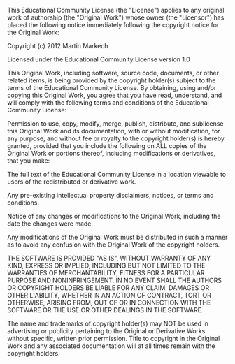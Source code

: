 This Educational Community License (the "License") applies to any original work
of authorship (the "Original Work") whose owner (the "Licensor") has placed
the following notice immediately following the copyright notice for the
Original Work:

Copyright (c) 2012 Martin Markech

Licensed under the Educational Community License version 1.0

This Original Work, including software, source code, documents, or other
related items, is being provided by the copyright holder(s) subject to the
terms of the Educational Community License. By obtaining, using and/or copying
this Original Work, you agree that you have read, understand, and will comply
with the following terms and conditions of the Educational Community License:

Permission to use, copy, modify, merge, publish, distribute, and sublicense
this Original Work and its documentation, with or without modification, for
any purpose, and without fee or royalty to the copyright holder(s) is hereby
granted, provided that you include the following on ALL copies of the Original
Work or portions thereof, including modifications or derivatives, that you
make:

The full text of the Educational Community License in a location viewable to
users of the redistributed or derivative work.

Any pre-existing intellectual property disclaimers, notices, or terms and
conditions.

Notice of any changes or modifications to the Original Work, including the date
the changes were made.

Any modifications of the Original Work must be distributed in such a manner as
to avoid any confusion with the Original Work of the copyright holders.

THE SOFTWARE IS PROVIDED "AS IS", WITHOUT WARRANTY OF ANY KIND, EXPRESS OR
IMPLIED, INCLUDING BUT NOT LIMITED TO THE WARRANTIES OF MERCHANTABILITY,
FITNESS FOR A PARTICULAR PURPOSE AND NONINFRINGEMENT. IN NO EVENT SHALL THE
AUTHORS OR COPYRIGHT HOLDERS BE LIABLE FOR ANY CLAIM, DAMAGES OR OTHER
LIABILITY, WHETHER IN AN ACTION OF CONTRACT, TORT OR OTHERWISE, ARISING FROM,
OUT OF OR IN CONNECTION WITH THE SOFTWARE OR THE USE OR OTHER DEALINGS IN THE
SOFTWARE.

The name and trademarks of copyright holder(s) may NOT be used in advertising
or publicity pertaining to the Original or Derivative Works without specific,
written prior permission. Title to copyright in the Original Work and any
associated documentation will at all times remain with the copyright holders.